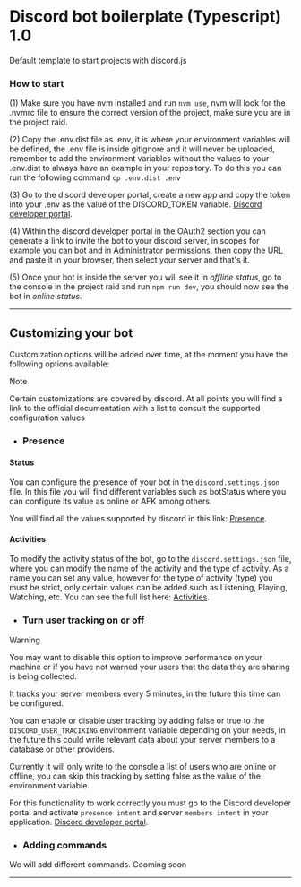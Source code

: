 # Discord bot boilerplate (Typescript) 1.0

Default template to start projects with discord.js

### How to start

(1) Make sure you have nvm installed and run `nvm use`, nvm will look for the .nvmrc file to ensure the correct version of the project, make sure you are in the project raid.

(2) Copy the .env.dist file as .env, it is where your environment variables will be defined, the .env file is inside gitignore and it will never be uploaded, remember to add the environment variables without the values ​​to your .env.dist to always have an example in your repository. To do this you can run the following command `cp .env.dist .env`

(3) Go to the discord developer portal, create a new app and copy the token into your .env as the value of the DISCORD_TOKEN variable. [Discord developer portal](https://discord.com/developers/applications).

(4) Within the discord developer portal in the OAuth2 section you can generate a link to invite the bot to your discord server, in scopes for example you can bot and in Administrator permissions, then copy the URL and paste it in your browser, then select your server and that's it.

(5) Once your bot is inside the server you will see it in *offline status*, go to the console in the project raid and run `npm run dev`, you should now see the bot in *online status*.

---

## Customizing your bot
Customization options will be added over time, at the moment you have the following options available:

> [!NOTE]
> Certain customizations are covered by discord. At all points you will find a link to the official documentation with a list to consult the supported configuration values

- ### Presence

 #### Status
You can configure the presence of your bot in the `discord.settings.json` file.
In this file you will find different variables such as botStatus where you can configure its value as online or AFK among others.

You will find all the values ​​​​supported by discord in this link: [Presence](https://discord.js.org/docs/packages/discord.js/14.16.1/PresenceStatus:TypeAlias).

#### Activities
To modify the activity status of the bot, go to the `discord.settings.json` file, where you can modify the name of the activity and the type of activity.
As a name you can set any value, however for the type of activity (type) you must be strict, only certain values ​​can be added such as Listening, Playing, Watching, etc. You can see the full list here: [Activities](https://discord-api-types.dev/api/discord-api-types-v10/enum/ActivityType).

- ### Turn user tracking on or off

> [!WARNING]  
> You may want to disable this option to improve performance on your machine or if you have not warned your users that the data they are sharing is being collected.

It tracks your server members every 5 minutes, in the future this time can be configured.

You can enable or disable user tracking by adding false or true to the `DISCORD_USER_TRACIKING` environment variable depending on your needs, in the future this could write relevant data about your server members to a database or other providers.

Currently it will only write to the console a list of users who are online or offline, you can skip this tracking by setting false as the value of the environment variable.

For this functionality to work correctly you must go to the Discord developer portal and activate `presence intent` and server `members intent` in your application. [Discord developer portal](https://discord.com/developers/applications).

- ### Adding commands
We will add different commands. Cooming soon


---